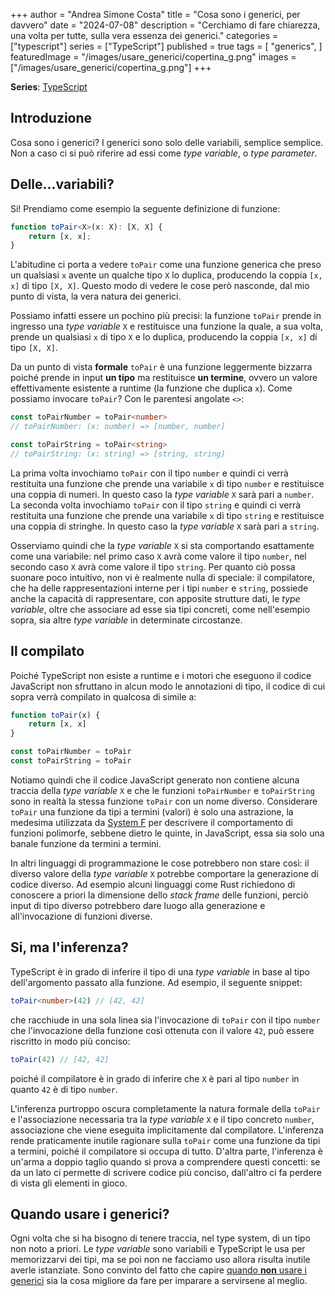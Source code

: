 +++
author = "Andrea Simone Costa"
title = "Cosa sono i generici, per davvero"
date = "2024-07-08"
description = "Cerchiamo di fare chiarezza, una volta per tutte, sulla vera essenza dei generici."
categories = ["typescript"]
series = ["TypeScript"]
published = true
tags = [
    "generics",
]
featuredImage = "/images/usare_generici/copertina_g.png"
images = ["/images/usare_generici/copertina_g.png"]
+++

__Series__: [TypeScript](/it/series/typescript/)

## Introduzione

Cosa sono i generici? I generici sono solo delle variabili, semplice semplice. Non a caso ci si può riferire ad essi come _type variable_, o _type parameter_.

## Delle...variabili?

Si! Prendiamo come esempio la seguente definizione di funzione:

```ts
function toPair<X>(x: X): [X, X] {
    return [x, x];
}
```

L'abitudine ci porta a vedere `toPair` come una funzione generica che preso un qualsiasi `x` avente un qualche tipo `X` lo duplica, producendo la coppia `[x, x]` di tipo `[X, X]`. Questo modo di vedere le cose però nasconde, dal mio punto di vista, la vera natura dei generici.

Possiamo infatti essere un pochino più precisi: la funzione `toPair` prende in ingresso una _type variable_ `X` e restituisce una funzione la quale, a sua volta, prende un qualsiasi `x` di tipo `X` e lo duplica, producendo la coppia `[x, x]` di tipo `[X, X]`.

Da un punto di vista __formale__ `toPair` è una funzione leggermente bizzarra poiché prende in input __un tipo__ ma restituisce __un termine__, ovvero un valore effettivamente esistente a runtime (la funzione che duplica `x`). Come possiamo invocare `toPair`? Con le parentesi angolate `<>`:

```ts
const toPairNumber = toPair<number>
// toPairNumber: (x: number) => [number, number]

const toPairString = toPair<string>
// toPairString: (x: string) => [string, string]
```

La prima volta invochiamo `toPair` con il tipo `number` e quindi ci verrà restituita una funzione che prende una variabile `x` di tipo `number` e restituisce una coppia di numeri. In questo caso la _type variable_ `X` sarà pari a `number`. La seconda volta invochiamo `toPair` con il tipo `string` e quindi ci verrà restituita una funzione che prende una variabile `x` di tipo `string` e restituisce una coppia di stringhe. In questo caso la _type variable_ `X` sarà pari a `string`.

Osserviamo quindi che la _type variable_ `X` si sta comportando esattamente come una variabile: nel primo caso `X` avrà come valore il tipo `number`, nel secondo caso `X` avrà come valore il tipo `string`. Per quanto ciò possa suonare poco intuitivo, non vi è realmente nulla di speciale: il compilatore, che ha delle rappresentazioni interne per i tipi `number` e `string`, possiede anche la capacità di rappresentare, con apposite strutture dati, le _type variable_, oltre che associare ad esse sia tipi concreti, come nell'esempio sopra, sia altre _type variable_ in determinate circostanze.

## Il compilato

Poiché TypeScript non esiste a runtime e i motori che eseguono il codice JavaScript non sfruttano in alcun modo le annotazioni di tipo, il codice di cui sopra verrà compilato in qualcosa di simile a:

```js
function toPair(x) {
    return [x, x]
}

const toPairNumber = toPair
const toPairString = toPair
```

Notiamo quindi che il codice JavaScript generato non contiene alcuna traccia della _type variable_ `X` e che le funzioni `toPairNumber` e `toPairString` sono in realtà la stessa funzione `toPair` con un nome diverso. Considerare `toPair` una funzione da tipi a termini (valori) è solo una astrazione, la medesima utilizzata da [System F](https://en.wikipedia.org/wiki/System_F) per descrivere il comportamento di funzioni polimorfe, sebbene dietro le quinte, in JavaScript, essa sia solo una banale funzione da termini a termini.

In altri linguaggi di programmazione le cose potrebbero non stare così: il diverso valore della _type variable_ `X` potrebbe comportare la generazione di codice diverso. Ad esempio alcuni linguaggi come Rust richiedono di conoscere a priori la dimensione dello _stack frame_ delle funzioni, perciò input di tipo diverso potrebbero dare luogo alla generazione e all'invocazione di funzioni diverse.

## Si, ma l'inferenza?

TypeScript è in grado di inferire il tipo di una _type variable_ in base al tipo dell'argomento passato alla funzione. Ad esempio, il seguente snippet:

```ts
toPair<number>(42) // [42, 42]
```

che racchiude in una sola linea sia l'invocazione di `toPair` con il tipo `number` che l'invocazione della funzione così ottenuta con il valore `42`, può essere riscritto in modo più conciso:

```ts
toPair(42) // [42, 42]
```

poiché il compilatore è in grado di inferire che `X` è pari al tipo `number` in quanto `42` è di tipo `number`.

L'inferenza purtroppo oscura completamente la natura formale della `toPair` e l'associazione necessaria tra la _type variable_ `X` e il tipo concreto `number`, associazione che viene eseguita implicitamente dal compilatore. L'inferenza rende praticamente inutile ragionare sulla `toPair` come una funzione da tipi a termini, poiché il compilatore si occupa di tutto. D'altra parte, l'inferenza è un'arma a doppio taglio quando si prova a comprendere questi concetti: se da un lato ci permette di scrivere codice più conciso, dall'altro ci fa perdere di vista gli elementi in gioco.

## Quando usare i generici?

Ogni volta che si ha bisogno di tenere traccia, nel type system, di un tipo non noto a priori. Le _type variable_ sono variabili e TypeScript le usa per memorizzarvi dei tipi, ma se poi non ne facciamo uso allora risulta inutile averle istanziate. Sono convinto del fatto che capire [quando __non__ usare i generici](/it/posts/quando-non-usare-i-generici/) sia la cosa migliore da fare per imparare a servirsene al meglio.